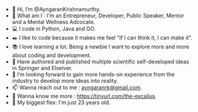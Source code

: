 - 👋 Hi, I’m @AyngaranKrishnamurthy.
- 🐺 What am I : I'm an Entrepreneur, Developer, Public Speaker, Mentor and a Mental Wellness Adcocate.
- 💻 I code in Python, Java and GO.
- ✒️ I like to code because it makes me feel "If I can think it, I can make it".
- 📚 I love learning a lot. Being a newbie I want to explore more and more about coding and development.
- 📝 Have authored and published multiple scientific self-developed ideas in Springer and Elseiver.
- 💞️ I’m looking forward to gain more hands-on experience from the industry to develop more ideas into reality.
- 📫 Wanna reach out to me : ayngaranrk@gmail.com.
- 🔗 Wanna know me more : https://tinyurl.com/the-excalius.
- 🔖 My biggest flex: I'm just 23 years old.

<!---
AyngaranKrishnamurthy/AyngaranKrishnamurthy is a ✨ special ✨ repository because its `README.md` (this file) appears on your GitHub profile.
You can click the Preview link to take a look at your changes.
--->
